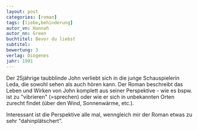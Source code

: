 ```yaml
---
layout: post
categories: [roman]
tags: [liebe,behinderung]
autor_vn: Hannah
autor_nn: Green
buchtitel: Bevor du liebst
subtitel:
bewertung: 3
verlag: Diogenes
jahr: 1991
---
```


Der 25jährige taubblinde John verliebt sich in die junge Schauspielerin Leda, die sowohl sehen als auch hören kann. Der Roman beschreibt das Leben und Wirken von John komplett aus seiner Perspektive - wie es bspw. ist zu "vibrieren" (=sprechen) oder wie er sich in unbekannten Orten zurecht findet (über den Wind, Sonnenwärme, etc.).

Interessant ist die Perspektive alle mal, wenngleich mir der Roman etwas zu sehr "dahinplätschert".
